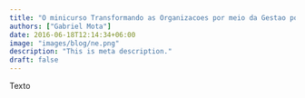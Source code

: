 ```yaml
---
title: "O minicurso Transformando as Organizacoes por meio da Gestao por Processos foi um sucesso"
authors: ["Gabriel Mota"]
date: 2016-06-18T12:14:34+06:00
image: "images/blog/ne.png"
description: "This is meta description."
draft: false
---
```


Texto
